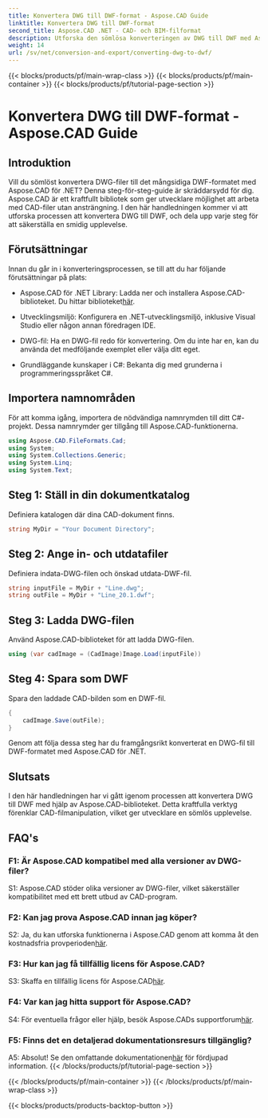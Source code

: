 ```yaml
---
title: Konvertera DWG till DWF-format - Aspose.CAD Guide
linktitle: Konvertera DWG till DWF-format
second_title: Aspose.CAD .NET - CAD- och BIM-filformat
description: Utforska den sömlösa konverteringen av DWG till DWF med Aspose.CAD för .NET. Följ vår steg-för-steg-guide för en problemfri upplevelse.
weight: 14
url: /sv/net/conversion-and-export/converting-dwg-to-dwf/
---
```


{{< blocks/products/pf/main-wrap-class >}}
{{< blocks/products/pf/main-container >}}
{{< blocks/products/pf/tutorial-page-section >}}

# Konvertera DWG till DWF-format - Aspose.CAD Guide

## Introduktion

Vill du sömlöst konvertera DWG-filer till det mångsidiga DWF-formatet med Aspose.CAD för .NET? Denna steg-för-steg-guide är skräddarsydd för dig. Aspose.CAD är ett kraftfullt bibliotek som ger utvecklare möjlighet att arbeta med CAD-filer utan ansträngning. I den här handledningen kommer vi att utforska processen att konvertera DWG till DWF, och dela upp varje steg för att säkerställa en smidig upplevelse.

## Förutsättningar

Innan du går in i konverteringsprocessen, se till att du har följande förutsättningar på plats:

-  Aspose.CAD för .NET Library: Ladda ner och installera Aspose.CAD-biblioteket. Du hittar biblioteket[här](https://releases.aspose.com/cad/net/).

- Utvecklingsmiljö: Konfigurera en .NET-utvecklingsmiljö, inklusive Visual Studio eller någon annan föredragen IDE.

- DWG-fil: Ha en DWG-fil redo för konvertering. Om du inte har en, kan du använda det medföljande exemplet eller välja ditt eget.

- Grundläggande kunskaper i C#: Bekanta dig med grunderna i programmeringsspråket C#.

## Importera namnområden

För att komma igång, importera de nödvändiga namnrymden till ditt C#-projekt. Dessa namnrymder ger tillgång till Aspose.CAD-funktionerna.

```csharp
using Aspose.CAD.FileFormats.Cad;
using System;
using System.Collections.Generic;
using System.Linq;
using System.Text;
```

## Steg 1: Ställ in din dokumentkatalog

Definiera katalogen där dina CAD-dokument finns.

```csharp
string MyDir = "Your Document Directory";
```

## Steg 2: Ange in- och utdatafiler

Definiera indata-DWG-filen och önskad utdata-DWF-fil.

```csharp
string inputFile = MyDir + "Line.dwg";
string outFile = MyDir + "Line_20.1.dwf";
```

## Steg 3: Ladda DWG-filen

Använd Aspose.CAD-biblioteket för att ladda DWG-filen.

```csharp
using (var cadImage = (CadImage)Image.Load(inputFile))
```

## Steg 4: Spara som DWF

Spara den laddade CAD-bilden som en DWF-fil.

```csharp
{
    cadImage.Save(outFile);
}
```

Genom att följa dessa steg har du framgångsrikt konverterat en DWG-fil till DWF-formatet med Aspose.CAD för .NET.

## Slutsats

I den här handledningen har vi gått igenom processen att konvertera DWG till DWF med hjälp av Aspose.CAD-biblioteket. Detta kraftfulla verktyg förenklar CAD-filmanipulation, vilket ger utvecklare en sömlös upplevelse.

## FAQ's

### F1: Är Aspose.CAD kompatibel med alla versioner av DWG-filer?

S1: Aspose.CAD stöder olika versioner av DWG-filer, vilket säkerställer kompatibilitet med ett brett utbud av CAD-program.

### F2: Kan jag prova Aspose.CAD innan jag köper?

 S2: Ja, du kan utforska funktionerna i Aspose.CAD genom att komma åt den kostnadsfria provperioden[här](https://releases.aspose.com/).

### F3: Hur kan jag få tillfällig licens för Aspose.CAD?

 S3: Skaffa en tillfällig licens för Aspose.CAD[här](https://purchase.aspose.com/temporary-license/).

### F4: Var kan jag hitta support för Aspose.CAD?

S4: För eventuella frågor eller hjälp, besök Aspose.CADs supportforum[här](https://forum.aspose.com/c/cad/19).

### F5: Finns det en detaljerad dokumentationsresurs tillgänglig?

 A5: Absolut! Se den omfattande dokumentationen[här](https://reference.aspose.com/cad/net/) för fördjupad information.
{{< /blocks/products/pf/tutorial-page-section >}}

{{< /blocks/products/pf/main-container >}}
{{< /blocks/products/pf/main-wrap-class >}}

{{< blocks/products/products-backtop-button >}}
